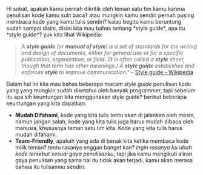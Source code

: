 <p class="post__intro" markdown="1">Hi sobat, apakah kamu pernah dikritik oleh teman satu tim kamu karena penulisan kode kamu sulit baca? atau mungkin kamu sendiri pernah pusing membaca kode yang kamu tulis sendiri? kalau begitu kamu beruntung sudah sampai disini, disini kita mau bahas tentang *style guide*, apa itu *style guide*? yuk kita lihat Wikipedia:</p>

> *A **style guide** (or **manual of style**) is a set of standards for the writing and design of documents, either for general use or for a specific publication, organization, or field. (It is often called a **style** sheet, though that term has other meanings.) A **style guide** establishes and enforces **style** to improve communication."* &ndash; [Style guide - Wikipedia ](https://en.wikipedia.org/wiki/Style_guide)

Dalam hal ini kita mau bahas beberapa macam *style guide* penulisan kode yang yang mungkin sudah diketahui oleh banyak programmer, tapi sebelum itu apa sih keuntungan kita menggunakan style guide? berikut beberapa keuntungan yang kita dapatkan:

- **Mudah Difahami**, kode yang kita tulis tentu akan di jalankan oleh mesin, namun jangan salah, kode yang kita tulis juga harus mudah dibaca oleh manusia, khususnya teman satu tim kita. Kode yang kita tulis harus mudah difahami.
- **Team-Friendly**, apakah yang ada di benak kita ketika membaca kode milik teman? tentu rasanya enggan banget kan? *ingin rasanya ku ubah kode tersebut sesuai gaya penulisanku*, tapi jika kamu mengikuti aliran gaya penulisan yang sama hal itu tidak akan terjadi. kamu akan merasa bahwa itu tulisanmu sendiri.
